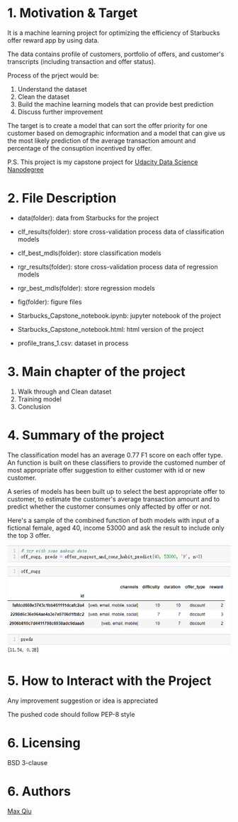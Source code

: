 # 1. Motivation & Target
It is a machine learning project for optimizing the efficiency of Starbucks offer reward app by using data.

The data contains profile of customers, portfolio of offers, and customer's transcripts (including transaction and offer status).

Process of the prject would be:
1. Understand the dataset
2. Clean the dataset
3. Build the machine learning models that can provide best prediction
4. Discuss further improvement

The target is to create a model that can sort the offer priority for one customer based on demographic information and a model that can give us the most likely prediction of the average transaction amount and percentage of the consuption incentived by offer.

P.S. This project is my capstone project for [Udacity Data Science Nanodegree](https://www.udacity.com/course/data-scientist-nanodegree--nd025)

# 2. File Description
- data(folder):
data from Starbucks for the project

- clf_results(folder):
store cross-validation process data of classification models

- clf_best_mdls(folder):
store classification models

- rgr_results(folder):
store cross-validation process data of regression models

- rgr_best_mdls(folder):
store regression models

- fig(folder):
figure files

- Starbucks_Capstone_notebook.ipynb:
jupyter notebook of the project

- Starbucks_Capstone_notebook.html:
html version of the project

- profile_trans_1.csv: dataset in process

# 3. Main chapter of the project
1. Walk through and Clean dataset
2. Training model
3. Conclusion

# 4. Summary of the project
The classification model has an average 0.77 F1 score on each offer type. An function is built on these classifiers to provide the customed number of most appropriate offer suggestion to either customer with id or new customer.

A series of models has been built up to select the best appropriate offer to customer, to estimate the customer's average transaction amount and to predict whether the customer consumes only affected by offer or not.

Here's a sample of the combined function of both models with input of a fictional female, aged 40, income 53000 and ask the result to include only the top 3 offer.

![prediction result](https://github.com/ft9738962/Starbucks_Capstone/blob/master/fig/pred.png)

# 5. How to Interact with the Project

Any improvement suggestion or idea is appreciated

The pushed code should follow PEP-8 style

# 6. Licensing

BSD 3-clause

# 6. Authors
[Max Qiu](https://github.com/ft9738962)
